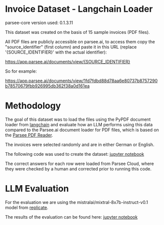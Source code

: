 # Invoice Dataset - Langchain Loader
parsee-core version used: 0.1.3.11

This dataset was created on the basis of 15 sample invoices (PDF files).

All PDF files are publicly accessible on parsee.ai, to access them copy the "source_identifier" (first column) and paste it in this URL (replace '{SOURCE_IDENTIFIER}' with the actual identifier):

https://app.parsee.ai/documents/view/{SOURCE_IDENTIFIER}

So for example:

https://app.parsee.ai/documents/view/1fd7fdbd88d78aa6e80737b8757290b78570679fbb926995db362f38a0d161ea

# Methodology

The goal of this dataset was to load the files using the PyPDF document loader from [langchain](https://python.langchain.com/docs/modules/data_connection/document_loaders/pdf#using-pypdf) and evaluate how an LLM performs using this data compared to the Parsee.ai document loader for PDF files, which is based on the [Parsee PDF Reader](https://github.com/parsee-ai/parsee-pdf-reader).

The invoices were selected randomly and are in either German or English.

The following code was used to create the dataset: [jupyter notebook](create_dataset.ipynb)

The correct answers for each row were loaded from Parsee Cloud, where they were checked by a human and corrected prior to running this code.

# LLM Evaluation
For the evaluation we are using the mistralai/mixtral-8x7b-instruct-v0.1 model from [replicate](https://replicate.com/).

The results of the evaluation can be found here: [jupyter notebook](evaluation.ipynb)
